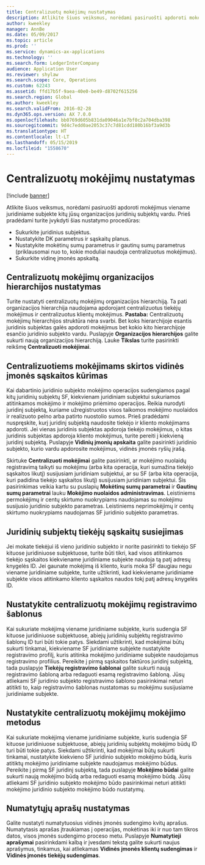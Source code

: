 ```yaml
---
title: Centralizuotų mokėjimų nustatymas
description: Atlikite šiuos veiksmus, norėdami pasiruošti apdoroti mokėjimus viename juridiniame subjekte kitų jūsų organizacijos juridinių subjektų vardu.
author: kweekley
manager: AnnBe
ms.date: 05/09/2017
ms.topic: article
ms.prod: ''
ms.service: dynamics-ax-applications
ms.technology: ''
ms.search.form: LedgerInterCompany
audience: Application User
ms.reviewer: shylaw
ms.search.scope: Core, Operations
ms.custom: 62243
ms.assetid: ffd17b5f-9aea-40e0-be49-d8702f615256
ms.search.region: Global
ms.author: kweekley
ms.search.validFrom: 2016-02-28
ms.dyn365.ops.version: AX 7.0.0
ms.openlocfilehash: bb0769d605b831da09046a1e7bf0c2a704dba398
ms.sourcegitcommit: 9d4c7edd0ae2053c37c7d81cdd180b16bf3a9d3b
ms.translationtype: HT
ms.contentlocale: lt-LT
ms.lasthandoff: 05/15/2019
ms.locfileid: "1558670"
---
```

# <a name="set-up-centralized-payments"></a>Centralizuotų mokėjimų nustatymas

[!include [banner](../includes/banner.md)]

Atlikite šiuos veiksmus, norėdami pasiruošti apdoroti mokėjimus viename juridiniame subjekte kitų jūsų organizacijos juridinių subjektų vardu. Prieš pradėdami turite įvykdyti šias nustatymo procedūras:

-   Sukurkite juridinius subjektus.
-   Nustatykite DK parametrus ir sąskaitų planus.
-   Nustatykite mokėtinų sumų parametrus ir gautinų sumų parametrus (priklausomai nuo to, kokie moduliai naudoja centralizuotus mokėjimus).
-   Sukurkite vidinę įmonės apskaitą.

## <a name="set-up-an-organizational-hierarchy-for-centralized-payments"></a>Centralizuotų mokėjimų organizacijos hierarchijos nustatymas
Turite nustatyti centralizuotų mokėjimų organizacijos hierarchiją. Ta pati organizacijos hierarchija naudojama apdorojant centralizuotus tiekėjų mokėjimus ir centralizuotus klientų mokėjimus. **Pastaba:** Centralizuotų mokėjimų hierarchijos struktūra nėra svarbi. Bet koks hierarchijoje esantis juridinis subjektas galės apdoroti mokėjimus bet kokio kito hierarchijoje esančio juridinio subjekto vardu. Puslapyje **Organizacijos hierarchijos** galite sukurti naują organizacijos hierarchiją. Lauke **Tikslas** turite pasirinkti reikšmę **Centralizuoti mokėjimai**. 

## <a name="set-up-an-intercompany-account-for-centralized-payments"></a>Centralizuotiems mokėjimams skirtos vidinės įmonės sąskaitos kūrimas
Kai dabartinio juridinio subjekto mokėjimo operacijos sudengiamos pagal kitų juridinių subjektų SF, kiekvienam juridiniam subjektui sukuriamos atitinkamos mokėjimo ir mokėjimo priėmimo operacijos. Reikia nurodyti juridinį subjektą, kuriame užregistruotos visos taikomos mokėjimo nuolaidos ir realizuoto pelno arba patirto nuostolio sumos. Prieš pradėdami nuspręskite, kurį juridinį subjektą naudosite tiekėjo ir kliento mokėjimams apdoroti. Jei vienas juridinis subjektas apdoroja tiekėjo mokėjimus, o kitas juridinis subjektas apdoroja kliento mokėjimus, turite pereiti į kiekvieną juridinį subjektą. Puslapyje **Vidinių įmonių apskaita** galite pasirinkti juridinio subjekto, kurio vardu apdorosite mokėjimus, vidinės įmonės ryšių įrašą. 

Skirtuke **Centralizuoti mokėjimai** galite pasirinkti, ar mokėjimo nuolaidų registravimą taikyti su mokėjimu (arba kita operacija, kuri sumažina tiekėjo sąskaitos likutį) susijusiam juridiniam subjektui, ar su SF (arba kita operacija, kuri padidina tiekėjo sąskaitos likutį) susijusiam juridiniam subjektui. Šis pasirinkimas veikia kartu su puslapių **Mokėtinų sumų parametrai** ir **Gautinų sumų parametrai** lauku **Mokėjimo nuolaidos administravimas**. Leistiniems permokėjimų ir centų skirtumo nuokrypiams naudojamas su mokėjimu susijusio juridinio subjekto parametras. Leistiniems neprimokėjimų ir centų skirtumo nuokrypiams naudojamas SF juridinio subjekto parametras.

## <a name="map-vendor-accounts-across-legal-entities"></a>Juridinių subjektų tiekėjų sąskaitų susiejimas
Jei mokate tiekėjui iš vieno juridinio subjekto ir norite pasirinkti to tiekėjo SF kituose juridiniuose subjektuose, turite būti tikri, kad visos atitinkamos tiekėjo sąskaitos kiekviename juridiniame subjekte naudoja tą patį adresų knygelės ID. Jei gaunate mokėjimą iš kliento, kuris moka SF daugiau negu viename juridiniame subjekte, turite užtikrinti, kad kiekviename juridiniame subjekte visos atitinkamo kliento sąskaitos naudos tokį patį adresų knygelės ID.

## <a name="set-up-posting-profiles-for-centralized-payments"></a>Nustatykite centralizuotų mokėjimų registravimo šablonus
Kai sukuriate mokėjimą viename juridiniame subjekte, kuris sudengia SF kituose juridiniuose subjektuose, abiejų juridinių subjektų registravimo šablonų ID turi būti tokie patys. Siekdami užtikrinti, kad mokėjimai būtų sukurti tinkamai, kiekviename SF juridiniame subjekte nustatykite registravimo profilį, kuris atitinka mokėjimo juridiniame subjekte naudojamus registravimo profilius. Pereikite į pirmą sąskaitos faktūros juridinį subjektą, tada puslapyje **Tiekėjų registravimo šablonai** galite sukurti naują registravimo šabloną arba redaguoti esamą registravimo šabloną. Jūsų atliekami SF juridinio subjekto registravimo šablono pasirinkimai neturi atitikti to, kaip registravimo šablonas nustatomas su mokėjimu susijusiame juridiniame subjekte.

## <a name="set-up-methods-of-payment-for-centralized-payments"></a>Nustatykite centralizuotų mokėjimų mokėjimo metodus
Kai sukuriate mokėjimą viename juridiniame subjekte, kuris sudengia SF kituose juridiniuose subjektuose, abiejų juridinių subjektų mokėjimo būdų ID turi būti tokie patys. Siekdami užtikrinti, kad mokėjimai būtų sukurti tinkamai, nustatykite kiekvieno SF juridinio subjekto mokėjimo būdą, kuris atitiktų mokėjimo juridiniame subjekte naudojamus mokėjimo būdus. Pereikite į pirmą SF juridinį subjektą, tada puslapyje **Mokėjimo būdai** galite sukurti naują mokėjimo būdą arba redaguoti esamą mokėjimo būdą. Jūsų atliekami SF juridinio subjekto mokėjimo būdo pasirinkimai neturi atitikti mokėjimo juridinio subjekto mokėjimo būdo nustatymų.

## <a name="set-up-default-descriptions"></a>Numatytųjų aprašų nustatymas
Galite nustatyti numatytuosius vidinės įmonės sudengimo kvitų aprašus. Numatytasis aprašas įtraukiamas į operacijas, mokėtinas iki ir nuo tam tikros datos, visos įmonės sudengimo proceso metu. Puslapyje **Numatytieji aprašymai** pasirinkdami kalbą ir įvesdami tekstą galite sukurti naujus aprašymus, tinkamus, kai atliekamas **Vidinės įmonės klientų sudengimas** ir **Vidinės įmonės tiekėjų sudengimas**.



